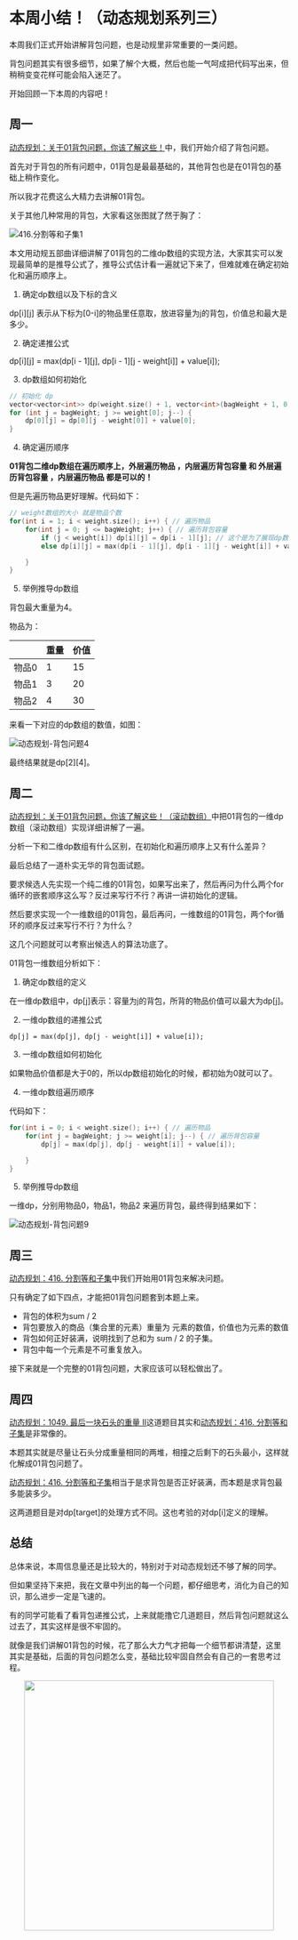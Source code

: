 
# 本周小结！（动态规划系列三）

本周我们正式开始讲解背包问题，也是动规里非常重要的一类问题。

背包问题其实有很多细节，如果了解个大概，然后也能一气呵成把代码写出来，但稍稍变变花样可能会陷入迷茫了。

开始回顾一下本周的内容吧！

## 周一

[动态规划：关于01背包问题，你该了解这些！](https://programmercarl.com/背包理论基础01背包-1.html)中，我们开始介绍了背包问题。

首先对于背包的所有问题中，01背包是最最基础的，其他背包也是在01背包的基础上稍作变化。

所以我才花费这么大精力去讲解01背包。

关于其他几种常用的背包，大家看这张图就了然于胸了：

![416.分割等和子集1](https://code-thinking-1253855093.file.myqcloud.com/pics/20210117171307407-20230310133624872.png)

本文用动规五部曲详细讲解了01背包的二维dp数组的实现方法，大家其实可以发现最简单的是推导公式了，推导公式估计看一遍就记下来了，但难就难在确定初始化和遍历顺序上。

1. 确定dp数组以及下标的含义

dp[i][j] 表示从下标为[0-i]的物品里任意取，放进容量为j的背包，价值总和最大是多少。

2. 确定递推公式

dp[i][j] = max(dp[i - 1][j], dp[i - 1][j - weight[i]] + value[i]);

3. dp数组如何初始化

```CPP
// 初始化 dp
vector<vector<int>> dp(weight.size() + 1, vector<int>(bagWeight + 1, 0));
for (int j = bagWeight; j >= weight[0]; j--) {
    dp[0][j] = dp[0][j - weight[0]] + value[0];
}
```

4. 确定遍历顺序

**01背包二维dp数组在遍历顺序上，外层遍历物品 ，内层遍历背包容量 和 外层遍历背包容量 ，内层遍历物品 都是可以的！**

但是先遍历物品更好理解。代码如下：

```CPP
// weight数组的大小 就是物品个数
for(int i = 1; i < weight.size(); i++) { // 遍历物品
    for(int j = 0; j <= bagWeight; j++) { // 遍历背包容量
        if (j < weight[i]) dp[i][j] = dp[i - 1][j]; // 这个是为了展现dp数组里元素的变化
        else dp[i][j] = max(dp[i - 1][j], dp[i - 1][j - weight[i]] + value[i]);

    }
}
```

5. 举例推导dp数组

背包最大重量为4。

物品为：

|       | 重量 | 价值 |
| ----- | ---- | ---- |
| 物品0 | 1    | 15   |
| 物品1 | 3    | 20   |
| 物品2 | 4    | 30   |

来看一下对应的dp数组的数值，如图：

![动态规划-背包问题4](https://code-thinking-1253855093.file.myqcloud.com/pics/20210118163425129-20230310133630224.jpg)

最终结果就是dp[2][4]。


## 周二

[动态规划：关于01背包问题，你该了解这些！（滚动数组）](https://programmercarl.com/背包理论基础01背包-2.html)中把01背包的一维dp数组（滚动数组）实现详细讲解了一遍。

分析一下和二维dp数组有什么区别，在初始化和遍历顺序上又有什么差异？

最后总结了一道朴实无华的背包面试题。

要求候选人先实现一个纯二维的01背包，如果写出来了，然后再问为什么两个for循环的嵌套顺序这么写？反过来写行不行？再讲一讲初始化的逻辑。

然后要求实现一个一维数组的01背包，最后再问，一维数组的01背包，两个for循环的顺序反过来写行不行？为什么？

这几个问题就可以考察出候选人的算法功底了。

01背包一维数组分析如下：

1. 确定dp数组的定义

在一维dp数组中，dp[j]表示：容量为j的背包，所背的物品价值可以最大为dp[j]。

2. 一维dp数组的递推公式

```
dp[j] = max(dp[j], dp[j - weight[i]] + value[i]);
```

3. 一维dp数组如何初始化

如果物品价值都是大于0的，所以dp数组初始化的时候，都初始为0就可以了。

4. 一维dp数组遍历顺序

代码如下：

```CPP
for(int i = 0; i < weight.size(); i++) { // 遍历物品
    for(int j = bagWeight; j >= weight[i]; j--) { // 遍历背包容量
        dp[j] = max(dp[j], dp[j - weight[i]] + value[i]);

    }
}
```

5. 举例推导dp数组

一维dp，分别用物品0，物品1，物品2 来遍历背包，最终得到结果如下：

![动态规划-背包问题9](https://code-thinking-1253855093.file.myqcloud.com/pics/20210110103614769-20230310133634873.png)


## 周三

[动态规划：416. 分割等和子集](https://programmercarl.com/0416.分割等和子集.html)中我们开始用01背包来解决问题。

只有确定了如下四点，才能把01背包问题套到本题上来。

* 背包的体积为sum / 2
* 背包要放入的商品（集合里的元素）重量为 元素的数值，价值也为元素的数值
* 背包如何正好装满，说明找到了总和为 sum / 2 的子集。
* 背包中每一个元素是不可重复放入。

接下来就是一个完整的01背包问题，大家应该可以轻松做出了。

## 周四

[动态规划：1049. 最后一块石头的重量 II](https://programmercarl.com/1049.最后一块石头的重量II.html)这道题目其实和[动态规划：416. 分割等和子集](https://programmercarl.com/0416.分割等和子集.html)是非常像的。

本题其实就是尽量让石头分成重量相同的两堆，相撞之后剩下的石头最小，这样就化解成01背包问题了。

[动态规划：416. 分割等和子集](https://programmercarl.com/0416.分割等和子集.html)相当于是求背包是否正好装满，而本题是求背包最多能装多少。

这两道题目是对dp[target]的处理方式不同。这也考验的对dp[i]定义的理解。


## 总结

总体来说，本周信息量还是比较大的，特别对于对动态规划还不够了解的同学。

但如果坚持下来把，我在文章中列出的每一个问题，都仔细思考，消化为自己的知识，那么进步一定是飞速的。

有的同学可能看了看背包递推公式，上来就能撸它几道题目，然后背包问题就这么过去了，其实这样是很不牢固的。

就像是我们讲解01背包的时候，花了那么大力气才把每一个细节都讲清楚，这里其实是基础，后面的背包问题怎么变，基础比较牢固自然会有自己的一套思考过程。


<div align="center"><img src=https://code-thinking.cdn.bcebos.com/pics/01二维码.jpg width=450> </img></div>
